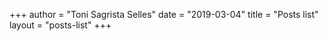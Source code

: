 +++
author = "Toni Sagrista Selles"
date = "2019-03-04"
title = "Posts list"
layout = "posts-list"
+++

